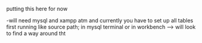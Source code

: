 putting this here for now 

-will need mysql and xampp atm
and currently you have to set up all tables first running like
source path; in mysql terminal or in workbench --> will look to find a way around tht

